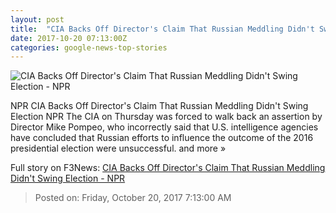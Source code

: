 ```yaml
---
layout: post
title:  "CIA Backs Off Director's Claim That Russian Meddling Didn't Swing Election - NPR"
date: 2017-10-20 07:13:00Z
categories: google-news-top-stories
---
```


![CIA Backs Off Director's Claim That Russian Meddling Didn't Swing Election - NPR](https://media.npr.org/assets/img/2017/10/20/ap_17292628888621_wide-048e7bd0a53695b9a1f4faab058ebd7b4d1b7e67.jpg?s=1400)

NPR CIA Backs Off Director's Claim That Russian Meddling Didn't Swing Election NPR The CIA on Thursday was forced to walk back an assertion by Director Mike Pompeo, who incorrectly said that U.S. intelligence agencies have concluded that Russian efforts to influence the outcome of the 2016 presidential election were unsuccessful. and more »


Full story on F3News: [CIA Backs Off Director's Claim That Russian Meddling Didn't Swing Election - NPR](http://www.f3nws.com/n/FHzpyE)

> Posted on: Friday, October 20, 2017 7:13:00 AM
